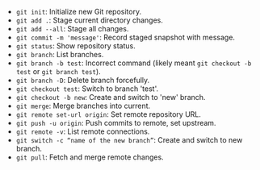- `git init`: Initialize new Git repository.
- `git add .`: Stage current directory changes.
- `git add --all`: Stage all changes.
- `git commit -m 'message'`: Record staged snapshot with message.
- `git status`: Show repository status.
- `git branch`: List branches.
- `git branch -b test`: Incorrect command (likely meant `git checkout -b test` or `git branch test`).
- `git branch -D`: Delete branch forcefully.
- `git checkout test`: Switch to branch 'test'.
- `git checkout -b new`: Create and switch to 'new' branch.
- `git merge`: Merge branches into current.
- `git remote set-url origin`: Set remote repository URL.
- `git push -u origin`: Push commits to remote, set upstream.
- `git remote -v`: List remote connections.
- `git switch -c “name of the new branch”`: Create and switch to new branch.
- `git pull`: Fetch and merge remote changes.